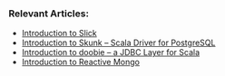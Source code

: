 ### Relevant Articles:

- [Introduction to Slick](https://www.baeldung.com/scala/slick-intro)
- [Introduction to Skunk – Scala Driver for PostgreSQL](https://www.baeldung.com/scala/skunk-postgresql-driver)
- [Introduction to doobie – a JDBC Layer for Scala](https://www.baeldung.com/scala/doobie-intro)
- [Introduction to Reactive Mongo](https://www.baeldung.com/scala/mongo-reactive-intro)